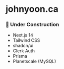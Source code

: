 # johnyoon.ca

### 🚧 Under Construction

- Next.js 14
- Tailwind CSS
- shadcn/ui
- Clerk Auth
- Prisma
- Planetscale (MySQL)
